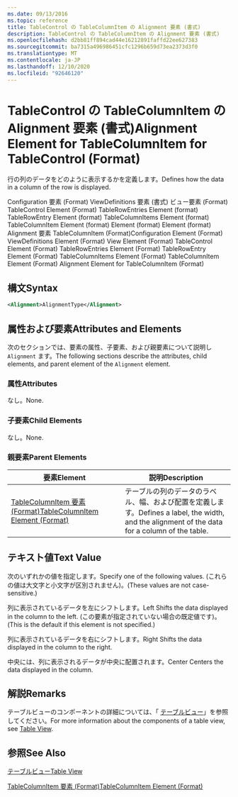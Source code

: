```yaml
---
ms.date: 09/13/2016
ms.topic: reference
title: TableControl の TableColumnItem の Alignment 要素 (書式)
description: TableControl の TableColumnItem の Alignment 要素 (書式)
ms.openlocfilehash: d2bb81ff894cad44e16212891faffd22ee627383
ms.sourcegitcommit: ba7315a496986451cfc1296b659d73ea2373d3f0
ms.translationtype: MT
ms.contentlocale: ja-JP
ms.lasthandoff: 12/10/2020
ms.locfileid: "92646120"
---
```

# <a name="alignment-element-for-tablecolumnitem-for-tablecontrol-format"></a><span data-ttu-id="cb323-103">TableControl の TableColumnItem の Alignment 要素 (書式)</span><span class="sxs-lookup"><span data-stu-id="cb323-103">Alignment Element for TableColumnItem for TableControl (Format)</span></span>

<span data-ttu-id="cb323-104">行の列のデータをどのように表示するかを定義します。</span><span class="sxs-lookup"><span data-stu-id="cb323-104">Defines how the data in a column of the row is displayed.</span></span>

<span data-ttu-id="cb323-105">Configuration 要素 (Format) ViewDefinitions 要素 (書式) ビュー要素 (Format) TableControl Element (Format) TableRowEntries Element (format) TableRowEntry Element (format) TableColumnItems Element (format) TableColumnItem Element (format) Element (format) Element (format) Alignment 要素 TableColumnItem (Format)</span><span class="sxs-lookup"><span data-stu-id="cb323-105">Configuration Element (Format) ViewDefinitions Element (Format) View Element (Format) TableControl Element (Format) TableRowEntries Element (Format) TableRowEntry Element (Format) TableColumnItems Element (Format) TableColumnItem Element (Format) Alignment Element for TableColumnItem (Format)</span></span>

## <a name="syntax"></a><span data-ttu-id="cb323-106">構文</span><span class="sxs-lookup"><span data-stu-id="cb323-106">Syntax</span></span>

```xml
<Alignment>AlignmentType</Alignment>
```

## <a name="attributes-and-elements"></a><span data-ttu-id="cb323-107">属性および要素</span><span class="sxs-lookup"><span data-stu-id="cb323-107">Attributes and Elements</span></span>

<span data-ttu-id="cb323-108">次のセクションでは、要素の属性、子要素、および親要素について説明し `Alignment` ます。</span><span class="sxs-lookup"><span data-stu-id="cb323-108">The following sections describe the attributes, child elements, and parent element of the `Alignment` element.</span></span>

### <a name="attributes"></a><span data-ttu-id="cb323-109">属性</span><span class="sxs-lookup"><span data-stu-id="cb323-109">Attributes</span></span>

<span data-ttu-id="cb323-110">なし。</span><span class="sxs-lookup"><span data-stu-id="cb323-110">None.</span></span>

### <a name="child-elements"></a><span data-ttu-id="cb323-111">子要素</span><span class="sxs-lookup"><span data-stu-id="cb323-111">Child Elements</span></span>

<span data-ttu-id="cb323-112">なし。</span><span class="sxs-lookup"><span data-stu-id="cb323-112">None.</span></span>

### <a name="parent-elements"></a><span data-ttu-id="cb323-113">親要素</span><span class="sxs-lookup"><span data-stu-id="cb323-113">Parent Elements</span></span>

|<span data-ttu-id="cb323-114">要素</span><span class="sxs-lookup"><span data-stu-id="cb323-114">Element</span></span>|<span data-ttu-id="cb323-115">説明</span><span class="sxs-lookup"><span data-stu-id="cb323-115">Description</span></span>|
|-------------|-----------------|
|[<span data-ttu-id="cb323-116">TableColumnItem 要素 (Format)</span><span class="sxs-lookup"><span data-stu-id="cb323-116">TableColumnItem Element (Format)</span></span>](./tablecolumnitem-element-for-tablecolumnitems-for-tablecontrol-format.md)|<span data-ttu-id="cb323-117">テーブルの列のデータのラベル、幅、および配置を定義します。</span><span class="sxs-lookup"><span data-stu-id="cb323-117">Defines a label, the width, and the alignment of the data for a column of the table.</span></span>|

## <a name="text-value"></a><span data-ttu-id="cb323-118">テキスト値</span><span class="sxs-lookup"><span data-stu-id="cb323-118">Text Value</span></span>

<span data-ttu-id="cb323-119">次のいずれかの値を指定します。</span><span class="sxs-lookup"><span data-stu-id="cb323-119">Specify one of the following values.</span></span> <span data-ttu-id="cb323-120">(これらの値は大文字と小文字が区別されません)。</span><span class="sxs-lookup"><span data-stu-id="cb323-120">(These values are not case-sensitive.)</span></span>

<span data-ttu-id="cb323-121">列に表示されているデータを左にシフトします。</span><span class="sxs-lookup"><span data-stu-id="cb323-121">Left Shifts the data displayed in the column to the left.</span></span> <span data-ttu-id="cb323-122">(この要素が指定されていない場合の既定値です)。</span><span class="sxs-lookup"><span data-stu-id="cb323-122">(This is the default if this element is not specified.)</span></span>

<span data-ttu-id="cb323-123">列に表示されているデータを右にシフトします。</span><span class="sxs-lookup"><span data-stu-id="cb323-123">Right Shifts the data displayed in the column to the right.</span></span>

<span data-ttu-id="cb323-124">中央には、列に表示されるデータが中央に配置されます。</span><span class="sxs-lookup"><span data-stu-id="cb323-124">Center Centers the data displayed in the column.</span></span>

## <a name="remarks"></a><span data-ttu-id="cb323-125">解説</span><span class="sxs-lookup"><span data-stu-id="cb323-125">Remarks</span></span>

<span data-ttu-id="cb323-126">テーブルビューのコンポーネントの詳細については、「 [テーブルビュー](./creating-a-table-view.md)」を参照してください。</span><span class="sxs-lookup"><span data-stu-id="cb323-126">For more information about the components of a table view, see [Table View](./creating-a-table-view.md).</span></span>

## <a name="see-also"></a><span data-ttu-id="cb323-127">参照</span><span class="sxs-lookup"><span data-stu-id="cb323-127">See Also</span></span>

[<span data-ttu-id="cb323-128">テーブルビュー</span><span class="sxs-lookup"><span data-stu-id="cb323-128">Table View</span></span>](./creating-a-table-view.md)

[<span data-ttu-id="cb323-129">TableColumnItem 要素 (Format)</span><span class="sxs-lookup"><span data-stu-id="cb323-129">TableColumnItem Element (Format)</span></span>](./tablecolumnitem-element-for-tablecolumnitems-for-tablecontrol-format.md)
